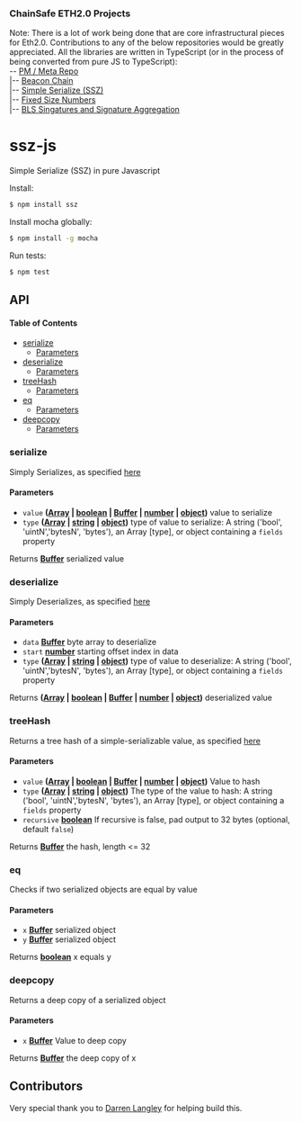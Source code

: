 ### ChainSafe ETH2.0 Projects

Note:
There is a lot of work being done that are core infrastructural pieces for Eth2.0. Contributions to any of the below repositories would be greatly appreciated. All the libraries are written in TypeScript (or in the process of being converted from pure JS to TypeScript):
<br />
\-- [PM / Meta Repo](https://github.com/ChainSafeSystems/Sharding)<br />
\|-- [Beacon Chain](https://github.com/ChainSafeSystems/lodestar_chain)<br />
\|-- [Simple Serialize (SSZ)](https://github.com/ChainSafeSystems/ssz-js)<br />
\|-- [Fixed Size Numbers](https://github.com/ChainSafeSystems/fixed-sized-numbers-ts/)<br />
\|-- [BLS Singatures and Signature Aggregation](https://github.com/ChainSafeSystems/bls-js)<br />

# ssz-js

Simple Serialize (SSZ) in pure Javascript

Install:

```bash
$ npm install ssz
```

Install mocha globally:

```bash
$ npm install -g mocha
```

Run tests:

```bash
$ npm test
```

## API

<!-- Generated by documentation.js. Update this documentation by updating the source code. -->

#### Table of Contents

-   [serialize](#serialize)
    -   [Parameters](#parameters)
-   [deserialize](#deserialize)
    -   [Parameters](#parameters-1)
-   [treeHash](#treehash)
    -   [Parameters](#parameters-2)
-   [eq](#eq)
    -   [Parameters](#parameters-3)
-   [deepcopy](#deepcopy)
    -   [Parameters](#parameters-4)

### serialize

Simply Serializes, as specified [here](https://github.com/ethereum/eth2.0-specs/blob/master/specs/simple-serialize.md#serializeencode)

#### Parameters

-   `value` **([Array](https://developer.mozilla.org/docs/Web/JavaScript/Reference/Global_Objects/Array) \| [boolean](https://developer.mozilla.org/docs/Web/JavaScript/Reference/Global_Objects/Boolean) \| [Buffer](https://nodejs.org/api/buffer.html) \| [number](https://developer.mozilla.org/docs/Web/JavaScript/Reference/Global_Objects/Number) \| [object](https://developer.mozilla.org/docs/Web/JavaScript/Reference/Global_Objects/Object))** value to serialize
-   `type` **([Array](https://developer.mozilla.org/docs/Web/JavaScript/Reference/Global_Objects/Array) \| [string](https://developer.mozilla.org/docs/Web/JavaScript/Reference/Global_Objects/String) \| [object](https://developer.mozilla.org/docs/Web/JavaScript/Reference/Global_Objects/Object))** type of value to serialize: A string ('bool', 'uintN','bytesN', 'bytes'), an Array [type], or object containing a `fields` property

Returns **[Buffer](https://nodejs.org/api/buffer.html)** serialized value

### deserialize

Simply Deserializes, as specified [here](https://github.com/ethereum/eth2.0-specs/blob/master/specs/simple-serialize.md#deserializedecode)

#### Parameters

-   `data` **[Buffer](https://nodejs.org/api/buffer.html)** byte array to deserialize
-   `start` **[number](https://developer.mozilla.org/docs/Web/JavaScript/Reference/Global_Objects/Number)** starting offset index in data
-   `type` **([Array](https://developer.mozilla.org/docs/Web/JavaScript/Reference/Global_Objects/Array) \| [string](https://developer.mozilla.org/docs/Web/JavaScript/Reference/Global_Objects/String) \| [object](https://developer.mozilla.org/docs/Web/JavaScript/Reference/Global_Objects/Object))** type of value to deserialize: A string ('bool', 'uintN','bytesN', 'bytes'), an Array [type], or object containing a `fields` property

Returns **([Array](https://developer.mozilla.org/docs/Web/JavaScript/Reference/Global_Objects/Array) \| [boolean](https://developer.mozilla.org/docs/Web/JavaScript/Reference/Global_Objects/Boolean) \| [Buffer](https://nodejs.org/api/buffer.html) \| [number](https://developer.mozilla.org/docs/Web/JavaScript/Reference/Global_Objects/Number) \| [object](https://developer.mozilla.org/docs/Web/JavaScript/Reference/Global_Objects/Object))** deserialized value

### treeHash

Returns a tree hash of a simple-serializable value, as specified [here](https://github.com/ethereum/eth2.0-specs/blob/master/specs/simple-serialize.md#tree-hash)

#### Parameters

-   `value` **([Array](https://developer.mozilla.org/docs/Web/JavaScript/Reference/Global_Objects/Array) \| [boolean](https://developer.mozilla.org/docs/Web/JavaScript/Reference/Global_Objects/Boolean) \| [Buffer](https://nodejs.org/api/buffer.html) \| [number](https://developer.mozilla.org/docs/Web/JavaScript/Reference/Global_Objects/Number) \| [object](https://developer.mozilla.org/docs/Web/JavaScript/Reference/Global_Objects/Object))** Value to hash
-   `type` **([Array](https://developer.mozilla.org/docs/Web/JavaScript/Reference/Global_Objects/Array) \| [string](https://developer.mozilla.org/docs/Web/JavaScript/Reference/Global_Objects/String) \| [object](https://developer.mozilla.org/docs/Web/JavaScript/Reference/Global_Objects/Object))** The type of the value to hash: A string ('bool', 'uintN','bytesN', 'bytes'), an Array [type], or object containing a `fields` property
-   `recursive` **[boolean](https://developer.mozilla.org/docs/Web/JavaScript/Reference/Global_Objects/Boolean)** If recursive is false, pad output to 32 bytes (optional, default `false`)

Returns **[Buffer](https://nodejs.org/api/buffer.html)** the hash, length &lt;= 32

### eq

Checks if two serialized objects are equal by value

#### Parameters

-   `x` **[Buffer](https://nodejs.org/api/buffer.html)** serialized object
-   `y` **[Buffer](https://nodejs.org/api/buffer.html)** serialized object

Returns **[boolean](https://developer.mozilla.org/docs/Web/JavaScript/Reference/Global_Objects/Boolean)** x equals y

### deepcopy

Returns a deep copy of a serialized object

#### Parameters

-   `x` **[Buffer](https://nodejs.org/api/buffer.html)** Value to deep copy

Returns **[Buffer](https://nodejs.org/api/buffer.html)** the deep copy of x

## Contributors

Very special thank you to [Darren Langley](https://github.com/darrenlangley) for helping build this.
